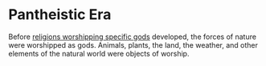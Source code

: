 # Pantheistic Era

Before [religions worshipping specific gods](../../organizations/religions/introduction.md) developed, the forces of nature were worshipped as gods. Animals, plants, the land, the weather, and other elements of the natural world were objects of worship.